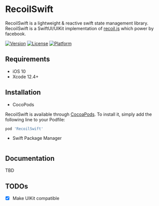 # RecoilSwift

RecoilSwift is a lightweight & reactive swift state management library. RecoilSwift is a SwiftUI/UIKit implementation of [recoil.js]() which power by facebook.

[![Version](https://img.shields.io/cocoapods/v/RecoilSwift.svg?style=flat)](https://cocoapods.org/pods/RecoilSwift)
[![License](https://img.shields.io/cocoapods/l/RecoilSwift.svg?style=flat)](https://cocoapods.org/pods/RecoilSwift)
[![Platform](https://img.shields.io/cocoapods/p/RecoilSwift.svg?style=flat)](https://cocoapods.org/pods/RecoilSwift)

## Requirements

- iOS 10
- Xcode 12.4+

## Installation

- CocoPods

RecoilSwift is available through [CocoaPods](https://cocoapods.org). To install
it, simply add the following line to your Podfile:

```ruby
pod 'RecoilSwift'
```

- Swift Package Manager

```
```

## Documentation

TBD

## TODOs

- [x] Make UIKit compatible
